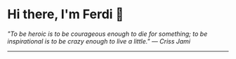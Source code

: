 <h1>Hi there, I'm Ferdi 👋</h1>

<p><em>
  "To be heroic is to be courageous enough to die for something; to be inspirational is to be crazy enough to live a little." — Criss Jami
</em></p>

---
